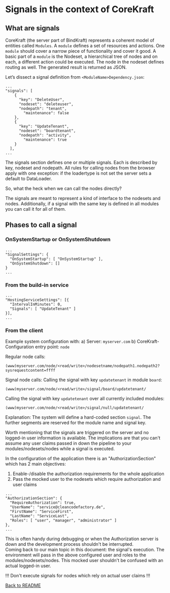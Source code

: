 <!-- header
{
  "title": "Trigger signals for the back-end",
	"description": "How to trigger signals for the back-end to react on environmental changes",
  "keywords": [ "signal", "mass calling nodes" ]
}
-->
# Signals in the context of CoreKraft #
## What are signals ##
CoreKraft (the server part of BindKraft) represents a coherent model of entities called `Modules`. A `module` defines a set of resources and actions. One `module` should cover a narrow piece of functionality and cover it good. A basic part of a `module` is the Nodeset, a hierarchical tree of nodes and on each, a different action could be executed. The node in the nodeset defines routing as well. The generated result is returned as JSON.

Let’s dissect a signal definition from `<ModuleName>Dependency.json`:
``` 
...
"signals": [
    {
      "key": "DeleteUser",
      "nodeset": "deleteuser",
      "nodepath": "tenant",
	    "maintenance": false
    },
    {
      "key": "UpdateTenant",
      "nodeset": "boardtenant",
      "nodepath": "activity",
	    "maintenance": true
    }
  ],
... 
```

The signals section defines one or multiple signals. Each is described by key, nodeset and nodepath. All rules for calling nodes from the browser apply with one exception: if the loadertype is not set the server sets a default to DataLoader.

So, what the heck when we can call the nodes directly?

The signals are meant to represent a kind of interface to the nodesets and nodes. Additionally, if a signal with the same key is defined in all modules you can call it for all of them.

## Phases to call a signal ## 

### OnSystemStartup or OnSystemShutdown ###
```
...
"SignalSettings": {
  "OnSystemStartup": [ "OnSystemStartup" ],
  "OnSystemShutdown": []
}
...
```

### From the build-in service ###
```
...
"HostingServiceSettings": [{
  "IntervalInMinutes": 0,
  "Signals": [ "UpdateTenant" ]
}],
...
```

### From the client ###
Example system configuration with:
a)	Server: `myserver.com`
b)	CoreKraft-Configuration entry point: `node`

Regular node calls:
```
(www)myserver.com/node/<read/write>/nodesetname/nodepath1.nodepath2?sysrequestcontent=ffff
```

Signal node calls:
Calling the signal with key `updatetenant` in module `board`:
```
(www)myserver.com/node/<read/write>/signal/board/updatetenant/
```

Calling the signal with key `updatetenant` over all currently included modules:
```
(www)myserver.com/node/<read/write>/signal/null/updatetenant/
```

Explanation:
The system will define a hard-coded section `signal`. The further segments are reserved for the module name and signal key.

Worth mentioning that the signals are triggered on the server and no logged-in user information is available. The implications are that you can't assume any user claims passed in down the pipeline to your modules/nodesets/nodes while a signal is executed. 

In the configuration of the application there is an "AuthorizationSection" which has 2 main objectives:
1. Enable-/disable the authorization requirements for the whole application
2. Pass the mocked user to the nodesets which require authorization and user claims

```
...
"AuthorizationSection": {
  "RequireAuthorization": true,
  "UserName": "service@cleancodefactory.de",
  "FirstName": "ServiceFirst",
  "LastName": "ServiceLast",
  "Roles": [ "user", "manager", "administrator" ]
},
...
```
This is often handy during debugging or when the Authorization server is down and the development process shouldn't be interrupted.  
Coming back to our main topic in this document: the signal's execution. The environment will pass in the above configured user and roles to the modules/nodesets/nodes. This mocked user shouldn't be confused with an actual logged-in user.

!!! Don't execute signals for nodes which rely on actual user claims !!!

[Back to README](../../../README.md)

